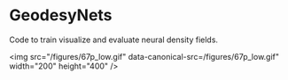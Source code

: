 # GeodesyNets
Code to train visualize and evaluate neural density fields.

<img src="/figures/67p_low.gif" data-canonical-src=/figures/67p_low.gif" width="200" height="400" />

